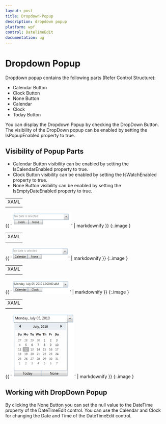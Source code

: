 ```yaml
---
layout: post
title: Dropdown-Popup
description: dropdown popup
platform: wpf
control: DateTimeEdit
documentation: ug
---
```


# Dropdown Popup

Dropdown popup contains the following parts (Refer Control Structure):

* Calendar Button
* Clock Button
* None Button
* Calendar
* Clock
* Today Button

You can display the Dropdown Popup by checking the DropDown Button. The visibility of the DropDown popup can be enabled by setting the IsPopupEnabled property to true.

## Visibility of Popup Parts

* Calendar Button visibility can be enabled by setting the IsCalendarEnabled property to true. 
* Clock Button visibility can be enabled by setting the IsWatchEnabled property to true. 
* None Button visibility can be enabled by setting the IsEmptyDateEnabled property to true.



<table>
<tr>
<td>
XAML</td></tr>
<tr>
<td>
<syncfusion:DateTimeEdit x:Name="dateTimeEdit" Height="25" Width="230" Margin="10" EnableClassicStyle="True"                         IsCalendarEnabled="False" IsWatchEnabled="True"                          IsEmptyDateEnabled="True"/></td></tr>
</table>


{{ '![](Dropdown-Popup_images/Dropdown-Popup_img1.png)' | markdownify }}
{:.image }




<table>
<tr>
<td>
XAML</td></tr>
<tr>
<td>
<syncfusion:DateTimeEdit x:Name="dateTimeEdit" Height="25" Width="230" Margin="10" EnableClassicStyle="True"                         IsCalendarEnabled="True" IsWatchEnabled="False"                          IsEmptyDateEnabled="True"/></td></tr>
</table>


{{ '![](Dropdown-Popup_images/Dropdown-Popup_img2.png)' | markdownify }}
{:.image }




<table>
<tr>
<td>
XAML</td></tr>
<tr>
<td>
<syncfusion:DateTimeEdit x:Name="dateTimeEdit" Height="25" Width="230" Margin="10" EnableClassicStyle="True"                          IsCalendarEnabled="True" IsWatchEnabled="True"                          IsEmptyDateEnabled="False"/></td></tr>
</table>


{{ '![](Dropdown-Popup_images/Dropdown-Popup_img3.png)' | markdownify }}
{:.image }




<table>
<tr>
<td>
XAML</td></tr>
<tr>
<td>
<syncfusion:DateTimeEdit x:Name="dateTimeEdit" Height="25" Width="200" EnableClassicStyle="False" IsEmptyDateEnabled="True"                         DateTime="07/05/2010" Pattern="LongDate"/></td></tr>
</table>


{{ '![](Dropdown-Popup_images/Dropdown-Popup_img4.png)' | markdownify }}
{:.image }


## Working with DropDown Popup

By clicking the None Button you can set the null value to the DateTime property of the DateTimeEdit control. You can use the Calendar and Clock for changing the Date and Time of the DateTimeEdit control.

